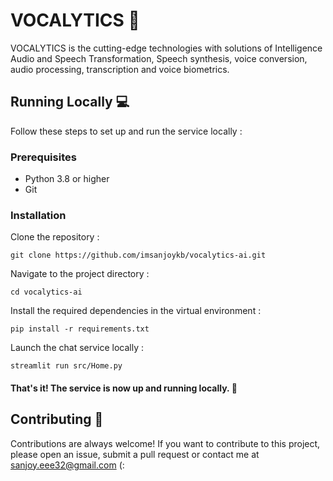 # VOCALYTICS 🤖
VOCALYTICS is the cutting-edge technologies with solutions of Intelligence Audio and Speech Transformation, Speech synthesis, voice conversion, audio processing, transcription and voice biometrics.

## Running Locally 💻
Follow these steps to set up and run the service locally :

### Prerequisites
- Python 3.8 or higher
- Git

### Installation
Clone the repository :

`git clone https://github.com/imsanjoykb/vocalytics-ai.git`


Navigate to the project directory :

`cd vocalytics-ai`


Install the required dependencies in the virtual environment :

`pip install -r requirements.txt`


Launch the chat service locally :

`streamlit run src/Home.py`

#### That's it! The service is now up and running locally. 🤗

## Contributing 🙌
Contributions are always welcome! If you want to contribute to this project, please open an issue, submit a pull request or contact me at sanjoy.eee32@gmail.com (:


